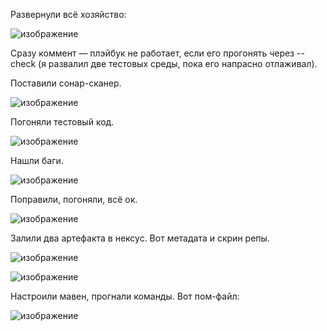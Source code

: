 Развернули всё хозяйство:

![изображение](https://user-images.githubusercontent.com/98019531/188800791-97d60ed3-fce9-4783-b316-a93612523279.png)

Сразу коммент — плэйбук не работает, если его прогонять через --check (я развалил две тестовых среды, пока его напрасно отлаживал).

Поставили сонар-сканер.

![изображение](https://user-images.githubusercontent.com/98019531/188800640-405b255b-81f2-4df5-9371-91ea205df2b6.png)

Погоняли тестовый код.

![изображение](https://user-images.githubusercontent.com/98019531/188802327-74601a71-a493-41a9-9ecf-02e796d77aad.png)

Нашли баги.

![изображение](https://user-images.githubusercontent.com/98019531/188801211-db3dc460-b140-43c6-ba9c-0c068e0499fd.png)

Поправили, погоняли, всё ок.

![изображение](https://user-images.githubusercontent.com/98019531/188801292-73211eb2-0164-4ef3-a853-b6f65bd88341.png)

Залили два артефакта в нексус. Вот метадата и скрин репы.

![изображение](https://user-images.githubusercontent.com/98019531/188801477-6349cd99-d946-4914-82d1-363cfcb98858.png)

![изображение](https://user-images.githubusercontent.com/98019531/188801614-d7064bfa-591d-4f28-8cc3-2eca1587ef18.png)

Настроили мавен, прогнали команды. Вот пом-файл:

![изображение](https://user-images.githubusercontent.com/98019531/188802442-e6787282-23d3-4155-81b2-061f12c3d477.png)

